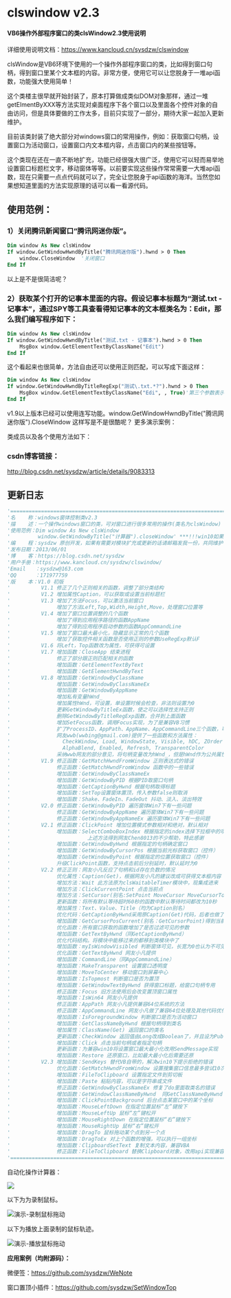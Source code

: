 # clswindow v2.3
#### VB6操作外部程序窗口的类clsWindow2.3使用说明
详细使用说明文档：https://www.kancloud.cn/sysdzw/clswindow

clsWindow是VB6环境下使用的一个操作外部程序窗口的类，比如得到窗口句柄，得到窗口里某个文本框的内容。非常方便，使用它可以让您脱身于一堆api函数，功能强大使用简单！

这个类楼主很早就开始封装了，原本打算做成类似DOM对象那样，通过一堆getElmentByXXX等方法实现对桌面程序下各个窗口以及里面各个控件对象的自由访问，但是具体要做的工作太多，目前只实现了一部分，期待大家一起加入更新维护。

目前该类封装了绝大部分对windows窗口的常用操作，例如：获取窗口句柄，设置窗口为活动窗口，设置窗口内文本框内容，点击窗口内的某些按钮等。

这个类现在还在一直不断地扩充，功能已经很强大很广泛，使用它可以轻而易举地设置窗口标题栏文字，移动窗体等等。以前要实现这些操作常常需要一大堆api函数，现在只需要一点点代码就可以了，完全让您脱身于api函数的海洋。当然您如果想知道里面的方法实现原理的话可以看一看源代码。


## 使用范例：
### 1）关闭腾讯新闻窗口“腾讯网迷你版”。
```vb
Dim window As New clsWindow
If window.GetWindowHwndByTitle("腾讯网迷你版").hwnd > 0 Then
    window.CloseWindow  '关闭窗口
End If
```
以上是不是很简洁呢？

### 2）获取某个打开的记事本里面的内容。假设记事本标题为“测试.txt - 记事本”，通过SPY等工具查看得知记事本的文本框类名为：Edit，那么我们编写程序如下：
```vb
Dim window As New clsWindow
If window.GetWindowHwndByTitle("测试.txt - 记事本").hwnd > 0 Then
    MsgBox window.GetElementTextByClassName("Edit")
End If
```
这个看起来也很简单，方法自由还可以使用正则匹配，可以写成下面这样：
```vb
Dim window As New clsWindow
If window.GetWindowHwndByTitleRegExp("测试\.txt.*?").hwnd > 0 Then
    MsgBox window.GetElementTextByClassName("Edi", , True)'第三个参数表示是否使用正则，默认为false
End If
```
v1.9以上版本已经可以使用连写功能。window.GetWindowHwndByTitle("腾讯网迷你版").CloseWindow 这样写是不是很酷呢？
更多演示案例：

类成员以及各个使用方法如下：



### csdn博客链接：
http://blog.csdn.net/sysdzw/article/details/9083313

## 更新日志

```vb
'==============================================================================================
'名    称：windows窗体控制类v2.3
'描    述：一个操作windows窗口的类，可对窗口进行很多常用的操作(类名为clsWindow)
'使用范例：Dim window As New clsWindow
'         window.GetWindowByTitle("计算器").closeWindow' ***!!!win10如果异常请用管理员权限执行***!!!
'编    程：sysdzw 原创开发，如果有需要对模块扩充或更新的话请邮箱发我一份，共同维护
'发布日期：2013/06/01
'博    客：https://blog.csdn.net/sysdzw
'用户手册：https://www.kancloud.cn/sysdzw/clswindow/
'Email   ：sysdzw@163.com
'QQ      ：171977759
'版    本：V1.0 初版                                                             2012/12/03
'          V1.1 修正了几个正则相关的函数，调整了部分类结构                       2013/05/28
'          V1.2 增加属性Caption，可以获取或设置当前标题栏                        2013/05/29
'          V1.3 增加了方法Focus，可以激活当前窗口                                2013/06/01
'               增加了方法Left,Top,Width,Height,Move，处理窗口位置等
'          V1.4 增加了窗口位置调整的几个函数                                     2013/06/04
'               增加了得到应用程序路径的函数AppName
'               增加了得到应用程序启动参数的函数AppCommandLine
'          V1.5 增加了窗口最大最小化，隐藏显示正常的几个函数                     2013/06/06
'               增加了获取控件相关函数是否使用正则的参数UseRegExp默认F
'          V1.6 将Left，Top函数改为属性，可获得可设置                            2013/06/10
'          V1.7 增加函数：CloseApp 结束进程                                      2013/06/13
'               修正了部分跟正则匹配相关的函数
'               增加函数：GetElementTextByText
'               增加函数：GetElementHwndByText
'          V1.8 增加函数：GetWindowByClassName                                   2013/06/26
'               增加函数：GetWindowByClassNameEx
'               增加函数：GetWindowByAppName
'               增加私有变量hWnd_
'               增加属性hWnd，可设置，单设置时候会检查，非法则设置为0
'               更新GetWindowByTitleEx函数，使之可以选择性支持正则
'               删除GetWindowByTitleRegExp函数，合并到上面函数
'               增加SetFocus函数，调用Focus实现，为了是兼容VB习惯
'               扩了ProcessID、AppPath、AppName、AppCommandLine三个函数，可带参数
'               网友wwb(wwbing@gmail.com)提供了一些函数和方法属性：
'                 CheckWindow, Load, WindowState, Visible, hDC, ZOrder
'                 AlphaBlend, Enabled, Refresh, TransparentColor
'               采纳wwb网友的部分意见，将句柄变量改为hWnd_，但是hWnd作为公共属性
'          V1.9 修正函数：GetMatchHwndFromWindow 正则表达式的错误                2013/08/07
'               修正函数：GetMatchHwndFromWindow 函数中的一些错误                2014/09/23
'               增加函数：GetWindowByClassNameEx
'               增加函数：GetWindowByPID 根据PID取窗口句柄
'               增加函数：GetCaptionByHwnd 根据句柄取得标题
'               增加函数：SetTop设置窗体置顶，传入参数false则取消                2014/09/24
'               增加函数：Shake、FadeIn、FadeOut 抖动、淡入、淡出特效
'          V2.0 修正函数：GetWindowByPID 遍历窗体Win7下有一些问题                2015/09/29
'               修正函数：GetWindowByAppName 遍历窗体Win7下有一些问题
'               修正函数：GetWindowByAppNameEx 遍历窗体Win7下有一些问题
'          V2.1 修正函数：ClickPoint 增加位置模式参数相对和绝对，默认相对        2018/06/05
'               增加函数：SelectComboBoxIndex 根据指定的index选择下拉框中的项
'                         上述方法得到网友Chen8013的不少帮助，特此感谢
'               增加函数：GetWindowByHwnd 根据指定的句柄确定窗口                 2018/07/22
'               增加函数：GetWindowByCursorPos 根据当前光标获取窗口（控件）
'               增加函数：GetWindowByPoint 根据指定的位置获取窗口（控件）
'               升级ClickPoint函数，支持点击前后分别延时，默认延时为0            2018/07/23
'          V2.2 修正正则：网友小凡反应了句柄和id存在负数的情况                   2020/01/08
'               优化属性：Caption(Get)，根据网友小凡的建议改成可获得文本框内容
'               增加方法：Wait 此方法原为clsWaitableTimer模块中，现集成进来      2020/01/09
'               增加方法：ClickCurrentPoint 点击当前点                           2020/01/10
'               增加方法：SetCursor(别名:SetPoint MoveCursor MoveCursorTo)
'               更新函数：将所有默认等待超时60秒的函数中默认等待时间都改为10秒
'               增加属性：Text、Value、Title（均为Caption别名）                  2020/01/12
'               优化代码：GetCaptionByHwnd采用原Caption(Get)代码，后者也做了调整
'               增加函数：GetCursorPosCurrent(别名：GetCursorPoint)得到当前坐标
'               优化函数：所有窗口获取的函数增加了是否过滤可见的参数             2020/01/16
'               增加函数：GetTextByHwnd（同GetCaptionByHwnd）
'               优化代码结构。将模块中能移过来的都移到类模块中了                 2020/01/19
'               增加函数：myIsWindowVisibled 判断窗体可见，长宽为0也认为不可见   2020/01/31
'               优化函数：GetTextByHwnd 网友小凡提供                             2020/02/03
'               增加函数：CommandLine（同AppCommandLine）                        2020/02/05
'               增加函数：MakeTransparent 设置窗口透明度                         2020/02/18
'               增加函数：MoveToCenter 移动窗口到屏幕中心
'               增加函数：IsTopmost 判断窗口是否为置顶                           2020/02/20
'               增加函数：GetWindowTextByHwnd 获得窗口标题，给窗口句柄专用       2020/02/28
'               修正函数：Focus 旧方法使用后会改变置顶窗口属性                   2020/03/02
'               增加函数：IsWin64 网友小凡提供                                   2020/03/12
'               修正函数：AppPath 网友小凡提供兼容64位系统的方法
'               修正函数：AppCommandLine 网友小凡做了兼容64位处理及其他代码优化  2020/03/15
'               增加函数：IsForegroundWindow 判断窗口是否为活动窗口              2020/03/17
'               增加函数：GetClassNameByHwnd 根据句柄得到类名
'               增加属性：ClassName(Get) 返回窗口的类名
'               更新函数：CheckWindow 返回值由Long改成Boolean了，并且设为Public
'               增加函数：Click 点击当前句柄或者指定句柄                         2020/06/29
'               更新函数：为兼容win10将设置窗口最大最小化改用SendMessage实现     2021/12/10
'               增加函数：Restore 还原窗口，比如最大最小化后需要还原
'          V2.3 增加函数：SendKeys 替代VB自带的，解决win10下提示拒绝的错误       2022/05/10
'               优化函数：GetMatchHwndFromWindow 设置搜集窗口信息最多尝试10次
'               增加函数：FileToClipboard 设置指定文件到剪切板                   2022/06/26
'               增加函数：Paste 粘贴内容，可以是字符串或文件
'               修正函数：GetWindowByClassNameEx 修复了do里面取类名的错误        2022/08/26
'               增加函数：GetWindowClassNameByHwnd  同GetClassNameByHwnd
'               增加函数：ClickPointBackground 后台点击某窗口中的某个坐标        2022/09/07
'               增加函数：MouseLeftDown 在指定位置鼠标“左”键按下               2022/11/02
'               增加函数：MouseLeftUp 鼠标“左”键松开
'               增加函数：MouseRightDown 在指定位置鼠标“右”键按下
'               增加函数：MouseRightUp 鼠标“右”键松开
'               增加函数：DragTo 鼠标拖动某个点到另一个点
'               增加函数：DragToEx 对上个函数的增强，可以执行一组坐标
'               增加函数：ClipboardSetText 复制文本内容，兼容VBA                 2022/11/22
'               修正函数：FileToClipboard 替换Clipboard对象，改用api实现兼容VBA
'==============================================================================================
```

自动化操作计算器：

![](https://img-blog.csdn.net/20180423135213794)


以下为为录制鼠标。

![演示-录制鼠标拖动](https://user-images.githubusercontent.com/7876919/199826256-b27ab575-29dd-436d-9e07-ddcbe24812ea.gif)

以下为播放上面录制的鼠标轨迹。

![演示-播放鼠标拖动](https://user-images.githubusercontent.com/7876919/199826294-cb19f354-eab1-48a0-aee6-a36f408bccb0.gif)



**应用案例（均附源码）：**

微便签：https://github.com/sysdzw/WeNote

窗口置顶小插件：https://github.com/sysdzw/SetWindowTop
